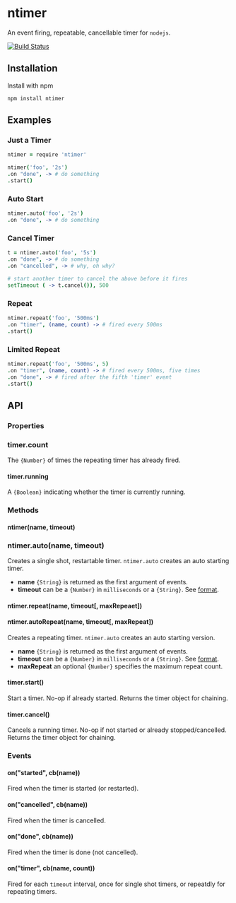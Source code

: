 # ntimer
An event firing, repeatable, cancellable timer for `nodejs`.

[![Build Status](https://travis-ci.org/venkatperi/ntimer.svg?branch=master)](https://travis-ci.org/venkatperi/ntimer)

## Installation

Install with npm

```shell
npm install ntimer
```

## Examples
### Just a Timer

```coffeescript
ntimer = require 'ntimer'

ntimer('foo', '2s')
.on "done", -> # do something
.start()
```

### Auto Start

```coffeescript
ntimer.auto('foo', '2s')
.on "done", -> # do something
```

### Cancel Timer

```coffeescript
t = ntimer.auto('foo', '5s')
.on "done", -> # do something
.on "cancelled", -> # why, oh why?

# start another timer to cancel the above before it fires
setTimeout ( -> t.cancel()), 500
```
### Repeat

```coffeescript
ntimer.repeat('foo', '500ms')
.on "timer", (name, count) -> # fired every 500ms
.start()
```
### Limited Repeat

```coffeescript
ntimer.repeat('foo', '500ms', 5)
.on "timer", (name, count) -> # fired every 500ms, five times
.on "done", -> # fired after the fifth 'timer' event
.start()
```

## API

### Properties

### timer.count

The `{Number}` of times the repeating timer has already fired.

#### timer.running

A `{Boolean}` indicating whether the timer is currently running.

### Methods

#### ntimer(name, timeout)
### ntimer.auto(name, timeout)

Creates a single shot, restartable timer. `ntimer.auto` creates an auto starting timer.

* **name** `{String}` is returned as the first argument of events.
* **timeout** can be a `{Number}` in `milliseconds` or a `{String}`. See [format](https://github.com/unshiftio/millisecond). 

#### ntimer.repeat(name, timeout[, maxRepeaet])
#### ntimer.autoRepeat(name, timeout[, maxRepeat])

Creates a repeating timer. `ntimer.auto` creates an auto starting version.

* **name** `{String}` is returned as the first argument of events.
* **timeout** can be a `{Number}` in `milliseconds` or a `{String}`. See [format](https://github.com/unshiftio/millisecond). 
* **maxRepeat** an optional `{Number}` specifies the maximum repeat count. 

#### timer.start()
Start a timer. No-op if already started. Returns the timer object for chaining.

#### timer.cancel()
Cancels a running timer. No-op if not started or already stopped/cancelled. Returns the timer object for chaining.

### Events

#### on("started", cb(name))

Fired when the timer is started (or restarted).

#### on("cancelled", cb(name))

Fired when the timer is cancelled.

#### on("done", cb(name))

Fired when the timer is done (not cancelled).

#### on("timer", cb(name, count))

Fired for each `timeout` interval,  once for single shot timers, or repeatdly for repeating timers.



